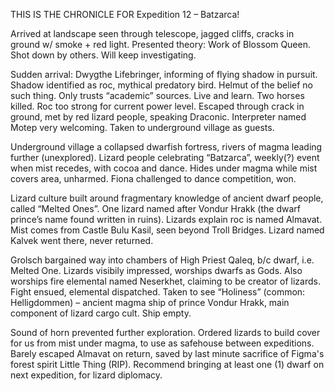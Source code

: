 THIS IS THE CHRONICLE FOR Expedition 12 – Batzarca!

Arrived at landscape seen through telescope, jagged cliffs, cracks in ground w/ smoke + red light. Presented theory: Work of Blossom Queen. Shot down by others. Will keep investigating.

Sudden arrival: Dwygthe Lifebringer, informing of flying shadow in pursuit. Shadow identified as roc, mythical predatory bird. Helmut of the belief no such thing. Only trusts “academic” sources. Live and learn. Two horses killed. Roc too strong for current power level. Escaped through crack in ground, met by red lizard people, speaking Draconic. Interpreter named Motep very welcoming. Taken to underground village as guests.

Underground village a collapsed dwarfish fortress, rivers of magma leading further (unexplored). Lizard people celebrating “Batzarca”, weekly(?) event when mist recedes, with cocoa and dance. Hides under magma while mist covers area, unharmed. Fiona challenged to dance competition, won.

Lizard culture built around fragmentary knowledge of ancient dwarf people, called “Melted Ones”. One lizard named after Vondur Hrakk (the dwarf prince’s name found written in ruins). Lizards explain roc is named Almavat. Mist comes from Castle Bulu Kasil, seen beyond Troll Bridges. Lizard named Kalvek went there, never returned.

Grolsch bargained way into chambers of High Priest Qaleq, b/c dwarf, i.e. Melted One. Lizards visibily impressed, worships dwarfs as Gods. Also worships fire elemental named Neserkhet, claiming to be creator of lizards. Fight ensued, elemental dispatched. Taken to see “Holiness” (common: Helligdommen) – ancient magma ship of prince Vondur Hrakk, main component of lizard cargo cult. Ship empty.

Sound of horn prevented further exploration. Ordered lizards to build cover for us from mist under magma, to use as safehouse between expeditions. Barely escaped Almavat on return, saved by last minute sacrifice of Figma's forest spirit Little Thing (RIP). Recommend bringing at least one (1) dwarf on next expedition, for lizard diplomacy.